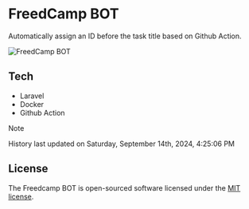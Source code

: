 # FreedCamp BOT

Automatically assign an ID before the task title based on Github Action.

![FreedCamp BOT](https://repository-images.githubusercontent.com/737932867/7d34798b-2680-471c-b089-a78a718d3d6a)

## Tech

- Laravel
- Docker
- Github Action

> [!NOTE]  
> History last updated on Saturday, September 14th, 2024, 4:25:06 PM

## License

The Freedcamp BOT is open-sourced software licensed under the [MIT license](https://opensource.org/licenses/MIT).
